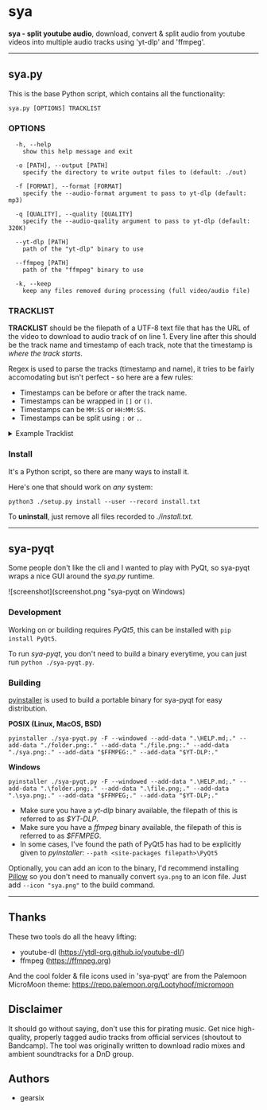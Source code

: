 
# sya

**sya - split youtube audio**, download, convert & split audio from youtube videos into multiple audio tracks using 'yt-dlp' and 'ffmpeg'.

---

## sya.py

This is the base Python script, which contains all the functionality:

	sya.py [OPTIONS] TRACKLIST

### OPTIONS

```
  -h, --help
    show this help message and exit
  
  -o [PATH], --output [PATH]
    specify the directory to write output files to (default: ./out)
						
  -f [FORMAT], --format [FORMAT]
    specify the --audio-format argument to pass to yt-dlp (default: mp3)
	
  -q [QUALITY], --quality [QUALITY]
    specify the --audio-quality argument to pass to yt-dlp (default: 320K)

  --yt-dlp [PATH]
    path of the "yt-dlp" binary to use
	
  --ffmpeg [PATH]
    path of the "ffmpeg" binary to use
	
  -k, --keep
    keep any files removed during processing (full video/audio file)
```

### TRACKLIST

**TRACKLIST** should be the filepath of a UTF-8 text file that has the URL of the video to download to audio track of on line 1.
Every line after this should be the track name and timestamp of each track, note that the timestamp is *where the track starts*.

Regex is used to parse the tracks (timestamp and name), it tries to be fairly accomodating but isn't perfect - so here are a few rules:

- Timestamps can be before or after the track name.
- Timestamps can be wrapped in `[]` or `()`.
- Timestamps can be `MM:SS` or `HH:MM:SS`.
- Timestamps can be split using `:` or `.`.

<details>
	<summary>Example Tracklist</summary>
	<pre>
	https://www.youtube.com/watch?v=LbjcaMAhJRQ
	Sneaky Snitch (0:00)
	Fluffing a Duck (2:16)
	Cipher (3:24)
	Scheming Weasel (7:15)
	Carefree (8:44)
	Thatched Villagers (12:09)
	Monkeys Spinning Monkeys (16:15)
	Wallpaper (18:20)
	Pixel Peeker Polka (21:59)
	Killing Time (25:21)
	Hitman (28:46)
	The Cannery (32:07)
	Cut and Run (35:09)
	Life of Riley (38:44)
	Quirky Dog (42:39)
	The Complex (45:08)
	Hyperfun (49:35)
	Black Vortex (53:29)
	Rock on Chicago (56:19)
	Volatile Reaction (57:58)
	On the Ground (1:00:44)
	Wagon Wheel (electronic) (1:03:23)
	Call to Adventure (1:08:26)
	Hustle (1:12:33)
	Cupids Revenge (1:14:34)
	Dirt Rhodes (1:16:20)
	Rhinoceros (1:18:20)
	Who Likes to Party (1:21:43)
	Spazzmatica Polka (1:26:01)
	</pre>
</details>

### Install

It's a Python script, so there are many ways to install it.

Here's one that should work on *any* system:

	python3 ./setup.py install --user --record install.txt

To **uninstall**, just remove all files recorded to *./install.txt*.

---

## sya-pyqt

Some people don't like the cli and I wanted to play with PyQt, so sya-pyqt wraps a nice GUI around the *sya.py* runtime.

![screenshot](screenshot.png "sya-pyqt on Windows)

### Development

Working on or building requires *PyQt5*, this can be installed with `pip install PyQt5`.

To run *sya-pyqt*, you don't need to build a binary everytime, you can just run `python ./sya-pyqt.py`.

### Building

[pyinstaller](https://pyinstaller.org) is used to build a portable binary for sya-pyqt for easy distribution.

**POSIX (Linux, MacOS, BSD)**

	pyinstaller ./sya-pyqt.py -F --windowed --add-data ".\HELP.md;." --add-data "./folder.png:." --add-data "./file.png:." --add-data "./sya.png:." --add-data "$FFMPEG:." --add-data "$YT-DLP:."

**Windows**

	pyinstaller ./sya-pyqt.py -F --windowed --add-data ".\HELP.md;." --add-data ".\folder.png;." --add-data ".\file.png;." --add-data ".\sya.png;." --add-data "$FFMPEG;." --add-data "$YT-DLP;."

- Make sure you have a *yt-dlp* binary available, the filepath of this is referred to as *$YT-DLP*.
- Make sure you have a *ffmpeg* binary available, the filepath of this is referred to as *$FFMPEG*.
- In some cases, I've found the path of PyQt5 has had to be explicitly given to *pyinstaller*:
`--path <site-packages filepath>\PyQt5`

Optionally, you can add an icon to the binary, I'd recommend installing [Pillow](https://python-pillow.org/) so you don't need to manually convert `sya.png` to an icon file. Just add `--icon "sya.png"` to the build command.


---

## Thanks

These two tools do all the heavy lifting:
- youtube-dl (https://ytdl-org.github.io/youtube-dl/)
- ffmpeg (https://ffmpeg.org)

And the cool folder & file icons used in 'sya-pyqt' are from the Palemoon MicroMoon theme: 
https://repo.palemoon.org/Lootyhoof/micromoon


## Disclaimer

It should go without saying, don't use this for pirating music. Get nice high-quality, properly tagged audio tracks from official services (shoutout to Bandcamp).
The tool was originally written to download radio mixes and ambient soundtracks for a DnD group.

## Authors

- gearsix
